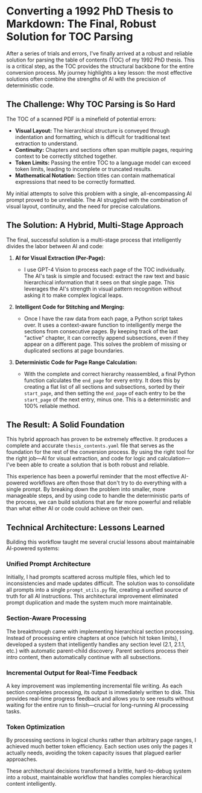# Converting a 1992 PhD Thesis to Markdown: The Final, Robust Solution for TOC Parsing

After a series of trials and errors, I've finally arrived at a robust and reliable solution for parsing the table of contents (TOC) of my 1992 PhD thesis. This is a critical step, as the TOC provides the structural backbone for the entire conversion process. My journey highlights a key lesson: the most effective solutions often combine the strengths of AI with the precision of deterministic code.

## The Challenge: Why TOC Parsing is So Hard

The TOC of a scanned PDF is a minefield of potential errors:

*   **Visual Layout:** The hierarchical structure is conveyed through indentation and formatting, which is difficult for traditional text extraction to understand.
*   **Continuity:** Chapters and sections often span multiple pages, requiring context to be correctly stitched together.
*   **Token Limits:** Passing the entire TOC to a language model can exceed token limits, leading to incomplete or truncated results.
*   **Mathematical Notation:** Section titles can contain mathematical expressions that need to be correctly formatted.

My initial attempts to solve this problem with a single, all-encompassing AI prompt proved to be unreliable. The AI struggled with the combination of visual layout, continuity, and the need for precise calculations.

## The Solution: A Hybrid, Multi-Stage Approach

The final, successful solution is a multi-stage process that intelligently divides the labor between AI and code:

1.  **AI for Visual Extraction (Per-Page):**
    *   I use GPT-4 Vision to process each page of the TOC individually. The AI's task is simple and focused: extract the raw text and basic hierarchical information that it sees on that single page. This leverages the AI's strength in visual pattern recognition without asking it to make complex logical leaps.

2.  **Intelligent Code for Stitching and Merging:**
    *   Once I have the raw data from each page, a Python script takes over. It uses a context-aware function to intelligently merge the sections from consecutive pages. By keeping track of the last "active" chapter, it can correctly append subsections, even if they appear on a different page. This solves the problem of missing or duplicated sections at page boundaries.

3.  **Deterministic Code for Page Range Calculation:**
    *   With the complete and correct hierarchy reassembled, a final Python function calculates the `end_page` for every entry. It does this by creating a flat list of all sections and subsections, sorted by their `start_page`, and then setting the `end_page` of each entry to be the `start_page` of the next entry, minus one. This is a deterministic and 100% reliable method.

## The Result: A Solid Foundation

This hybrid approach has proven to be extremely effective. It produces a complete and accurate `thesis_contents.yaml` file that serves as the foundation for the rest of the conversion process. By using the right tool for the right job—AI for visual extraction, and code for logic and calculation—I've been able to create a solution that is both robust and reliable.

This experience has been a powerful reminder that the most effective AI-powered workflows are often those that don't try to do everything with a single prompt. By breaking down the problem into smaller, more manageable steps, and by using code to handle the deterministic parts of the process, we can build solutions that are far more powerful and reliable than what either AI or code could achieve on their own.

## Technical Architecture: Lessons Learned

Building this workflow taught me several crucial lessons about maintainable AI-powered systems:

### Unified Prompt Architecture
Initially, I had prompts scattered across multiple files, which led to inconsistencies and made updates difficult. The solution was to consolidate all prompts into a single `prompt_utils.py` file, creating a unified source of truth for all AI instructions. This architectural improvement eliminated prompt duplication and made the system much more maintainable.

### Section-Aware Processing
The breakthrough came with implementing hierarchical section processing. Instead of processing entire chapters at once (which hit token limits), I developed a system that intelligently handles any section level (2.1, 2.1.1, etc.) with automatic parent-child discovery. Parent sections process their intro content, then automatically continue with all subsections.

### Incremental Output for Real-Time Feedback
A key improvement was implementing incremental file writing. As each section completes processing, its output is immediately written to disk. This provides real-time progress feedback and allows you to see results without waiting for the entire run to finish—crucial for long-running AI processing tasks.

### Token Optimization
By processing sections in logical chunks rather than arbitrary page ranges, I achieved much better token efficiency. Each section uses only the pages it actually needs, avoiding the token capacity issues that plagued earlier approaches.

These architectural decisions transformed a brittle, hard-to-debug system into a robust, maintainable workflow that handles complex hierarchical content intelligently.
